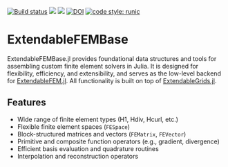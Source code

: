 [![Build status](https://github.com/WIAS-PDELib/ExtendableFEMBase.jl/workflows/linux-macos-windows/badge.svg)](https://github.com/WIAS-PDELib/ExtendableFEMBase.jl/actions)
[![](https://img.shields.io/badge/docs-stable-blue.svg)](https://wias-pdelib.github.io/ExtendableFEMBase.jl/stable/index.html)
[![](https://img.shields.io/badge/docs-dev-blue.svg)](https://wias-pdelib.github.io/ExtendableFEMBase.jl/dev/index.html)
[![DOI](https://zenodo.org/badge/667751152.svg)](https://zenodo.org/doi/10.5281/zenodo.10563410)
[![code style: runic](https://img.shields.io/badge/code_style-%E1%9A%B1%E1%9A%A2%E1%9A%BE%E1%9B%81%E1%9A%B2-black)](https://github.com/fredrikekre/Runic.jl)

# ExtendableFEMBase

ExtendableFEMBase.jl provides foundational data structures and tools for assembling custom finite element solvers in Julia. It is designed for flexibility, efficiency, and extensibility, and serves as the low-level backend for [ExtendableFEM.jl](https://github.com/WIAS-PDELib/ExtendableFEM.jl). All functionality is built on top of [ExtendableGrids.jl](https://github.com/WIAS-PDELib/ExtendableGrids.jl).

## Features

- Wide range of finite element types (H1, Hdiv, Hcurl, etc.)
- Flexible finite element spaces (`FESpace`)
- Block-structured matrices and vectors (`FEMatrix`, `FEVector`)
- Primitive and composite function operators (e.g., gradient, divergence)
- Efficient basis evaluation and quadrature routines
- Interpolation and reconstruction operators
